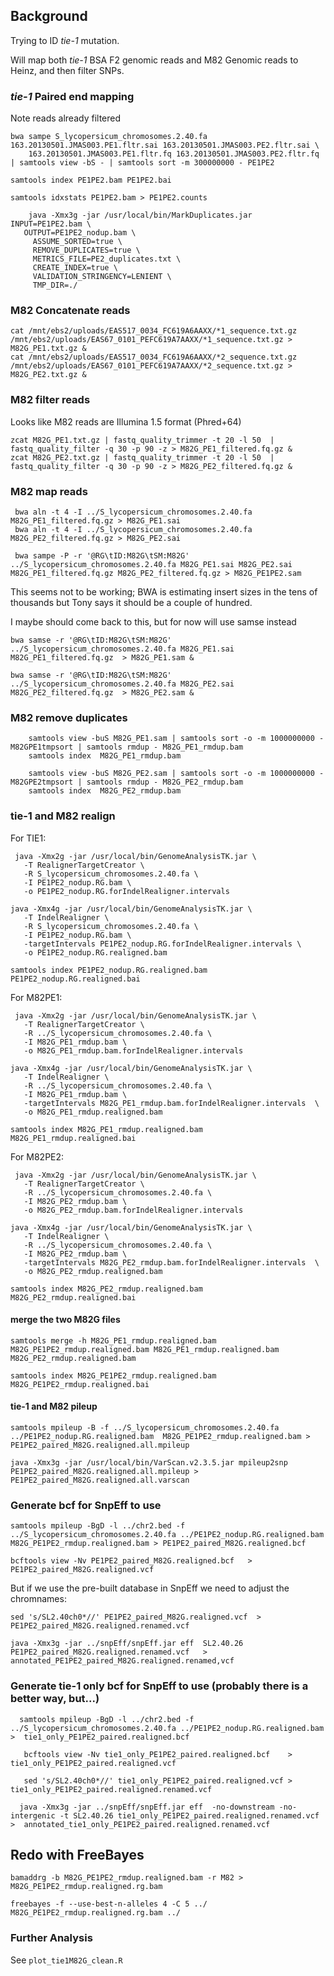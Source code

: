 ## Background

Trying to ID *tie-1* mutation.

Will map both _tie-1_ BSA F2 genomic reads and M82 Genomic reads to Heinz, and then filter SNPs.

### _tie-1_ Paired end mapping

Note reads already filtered

    bwa sampe S_lycopersicum_chromosomes.2.40.fa 163.20130501.JMAS003.PE1.fltr.sai 163.20130501.JMAS003.PE2.fltr.sai \
        163.20130501.JMAS003.PE1.fltr.fq 163.20130501.JMAS003.PE2.fltr.fq | samtools view -bS - | samtools sort -m 300000000 - PE1PE2
        
    samtools index PE1PE2.bam PE1PE2.bai
    
    samtools idxstats PE1PE2.bam > PE1PE2.counts
    
        java -Xmx3g -jar /usr/local/bin/MarkDuplicates.jar INPUT=PE1PE2.bam \
       OUTPUT=PE1PE2_nodup.bam \
    	 ASSUME_SORTED=true \
    	 REMOVE_DUPLICATES=true \
    	 METRICS_FILE=PE2_duplicates.txt \
    	 CREATE_INDEX=true \
    	 VALIDATION_STRINGENCY=LENIENT \
    	 TMP_DIR=./

### M82 Concatenate reads

    cat /mnt/ebs2/uploads/EAS517_0034_FC619A6AAXX/*1_sequence.txt.gz /mnt/ebs2/uploads/EAS67_0101_PEFC619A7AAXX/*1_sequence.txt.gz > M82G_PE1.txt.gz &
    cat /mnt/ebs2/uploads/EAS517_0034_FC619A6AAXX/*2_sequence.txt.gz /mnt/ebs2/uploads/EAS67_0101_PEFC619A7AAXX/*2_sequence.txt.gz > M82G_PE2.txt.gz &
    
### M82 filter reads

Looks like M82 reads are Illumina 1.5 format (Phred+64)

    zcat M82G_PE1.txt.gz | fastq_quality_trimmer -t 20 -l 50  | fastq_quality_filter -q 30 -p 90 -z > M82G_PE1_filtered.fq.gz &
    zcat M82G_PE2.txt.gz | fastq_quality_trimmer -t 20 -l 50  | fastq_quality_filter -q 30 -p 90 -z > M82G_PE2_filtered.fq.gz &

### M82 map reads

     bwa aln -t 4 -I ../S_lycopersicum_chromosomes.2.40.fa  M82G_PE1_filtered.fq.gz > M82G_PE1.sai
     bwa aln -t 4 -I ../S_lycopersicum_chromosomes.2.40.fa  M82G_PE2_filtered.fq.gz > M82G_PE2.sai
     
     bwa sampe -P -r '@RG\tID:M82G\tSM:M82G' ../S_lycopersicum_chromosomes.2.40.fa M82G_PE1.sai M82G_PE2.sai M82G_PE1_filtered.fq.gz M82G_PE2_filtered.fq.gz > M82G_PE1PE2.sam
    
This seems not to be working; BWA is estimating insert sizes in the tens of thousands but Tony says it should be a couple of hundred.

I maybe should come back to this, but for now will use samse instead

    bwa samse -r '@RG\tID:M82G\tSM:M82G' ../S_lycopersicum_chromosomes.2.40.fa M82G_PE1.sai M82G_PE1_filtered.fq.gz  > M82G_PE1.sam &
    
    bwa samse -r '@RG\tID:M82G\tSM:M82G' ../S_lycopersicum_chromosomes.2.40.fa M82G_PE2.sai M82G_PE2_filtered.fq.gz  > M82G_PE2.sam &
     
### M82 remove duplicates

        samtools view -buS M82G_PE1.sam | samtools sort -o -m 1000000000 - M82GPE1tmpsort | samtools rmdup - M82G_PE1_rmdup.bam
        samtools index  M82G_PE1_rmdup.bam 
             
        samtools view -buS M82G_PE2.sam | samtools sort -o -m 1000000000 - M82GPE2tmpsort | samtools rmdup - M82G_PE2_rmdup.bam
        samtools index  M82G_PE2_rmdup.bam
     
### tie-1 and M82 realign

For TIE1:

     java -Xmx2g -jar /usr/local/bin/GenomeAnalysisTK.jar \
       -T RealignerTargetCreator \
       -R S_lycopersicum_chromosomes.2.40.fa \
       -I PE1PE2_nodup.RG.bam \
       -o PE1PE2_nodup.RG.forIndelRealigner.intervals 
       
    java -Xmx4g -jar /usr/local/bin/GenomeAnalysisTK.jar \
       -T IndelRealigner \
       -R S_lycopersicum_chromosomes.2.40.fa \
       -I PE1PE2_nodup.RG.bam \
       -targetIntervals PE1PE2_nodup.RG.forIndelRealigner.intervals \
       -o PE1PE2_nodup.RG.realigned.bam 
       
    samtools index PE1PE2_nodup.RG.realigned.bam PE1PE2_nodup.RG.realigned.bai
       
For M82PE1:

     java -Xmx2g -jar /usr/local/bin/GenomeAnalysisTK.jar \
       -T RealignerTargetCreator \
       -R ../S_lycopersicum_chromosomes.2.40.fa \
       -I M82G_PE1_rmdup.bam \
       -o M82G_PE1_rmdup.bam.forIndelRealigner.intervals 
       
    java -Xmx4g -jar /usr/local/bin/GenomeAnalysisTK.jar \
       -T IndelRealigner \
       -R ../S_lycopersicum_chromosomes.2.40.fa \
       -I M82G_PE1_rmdup.bam \
       -targetIntervals M82G_PE1_rmdup.bam.forIndelRealigner.intervals  \
       -o M82G_PE1_rmdup.realigned.bam
       
    samtools index M82G_PE1_rmdup.realigned.bam M82G_PE1_rmdup.realigned.bai
       
For M82PE2:

     java -Xmx2g -jar /usr/local/bin/GenomeAnalysisTK.jar \
       -T RealignerTargetCreator \
       -R ../S_lycopersicum_chromosomes.2.40.fa \
       -I M82G_PE2_rmdup.bam \
       -o M82G_PE2_rmdup.bam.forIndelRealigner.intervals 
       
    java -Xmx4g -jar /usr/local/bin/GenomeAnalysisTK.jar \
       -T IndelRealigner \
       -R ../S_lycopersicum_chromosomes.2.40.fa \
       -I M82G_PE2_rmdup.bam \
       -targetIntervals M82G_PE2_rmdup.bam.forIndelRealigner.intervals  \
       -o M82G_PE2_rmdup.realigned.bam
       
    samtools index M82G_PE2_rmdup.realigned.bam M82G_PE2_rmdup.realigned.bai
       
#### merge the two M82G files

    samtools merge -h M82G_PE1_rmdup.realigned.bam M82G_PE1PE2_rmdup.realigned.bam M82G_PE1_rmdup.realigned.bam M82G_PE2_rmdup.realigned.bam
    
    samtools index M82G_PE1PE2_rmdup.realigned.bam M82G_PE1PE2_rmdup.realigned.bai
        
#### tie-1 and M82 pileup

    samtools mpileup -B -f ../S_lycopersicum_chromosomes.2.40.fa ../PE1PE2_nodup.RG.realigned.bam  M82G_PE1PE2_rmdup.realigned.bam > PE1PE2_paired_M82G.realigned.all.mpileup
    
    java -Xmx3g -jar /usr/local/bin/VarScan.v2.3.5.jar mpileup2snp PE1PE2_paired_M82G.realigned.all.mpileup > PE1PE2_paired_M82G.realigned.all.varscan
    

### Generate bcf for SnpEff to use

    samtools mpileup -BgD -l ../chr2.bed -f ../S_lycopersicum_chromosomes.2.40.fa ../PE1PE2_nodup.RG.realigned.bam  M82G_PE1PE2_rmdup.realigned.bam > PE1PE2_paired_M82G.realigned.bcf  
 
    bcftools view -Nv PE1PE2_paired_M82G.realigned.bcf   > PE1PE2_paired_M82G.realigned.vcf  

But if we use the pre-built database in SnpEff we need to adjust the chromnames:

    sed 's/SL2.40ch0*//' PE1PE2_paired_M82G.realigned.vcf  > PE1PE2_paired_M82G.realigned.renamed.vcf  
  
    java -Xmx3g -jar ../snpEff/snpEff.jar eff  SL2.40.26  PE1PE2_paired_M82G.realigned.renamed.vcf   >  annotated_PE1PE2_paired_M82G.realigned.renamed,vcf  
  
  ### Generate tie-1 only bcf for SnpEff to use (probably there is a better way, but...)
  
      samtools mpileup -BgD -l ../chr2.bed -f ../S_lycopersicum_chromosomes.2.40.fa ../PE1PE2_nodup.RG.realigned.bam   >  tie1_only_PE1PE2_paired.realigned.bcf  
      
       bcftools view -Nv tie1_only_PE1PE2_paired.realigned.bcf    > tie1_only_PE1PE2_paired.realigned.vcf   

       sed 's/SL2.40ch0*//' tie1_only_PE1PE2_paired.realigned.vcf > tie1_only_PE1PE2_paired.realigned.renamed.vcf
  
      java -Xmx3g -jar ../snpEff/snpEff.jar eff  -no-downstream -no-intergenic -t SL2.40.26 tie1_only_PE1PE2_paired.realigned.renamed.vcf   >  annotated_tie1_only_PE1PE2_paired.realigned.renamed.vcf

## Redo with FreeBayes

    bamaddrg -b M82G_PE1PE2_rmdup.realigned.bam -r M82 > M82G_PE1PE2_rmdup.realigned.rg.bam

    freebayes -f --use-best-n-alleles 4 -C 5 ../ M82G_PE1PE2_rmdup.realigned.rg.bam ../ 

### Further Analysis

See `plot_tie1M82G_clean.R`
